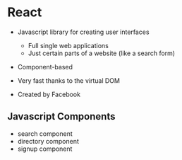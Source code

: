 # React

- Javascript library for creating user interfaces
  - Full single web applications
  - Just certain parts of a website (like a search form)

- Component-based
- Very fast thanks to the virtual DOM
- Created by Facebook

## Javascript Components

- search component
- directory component
- signup component

